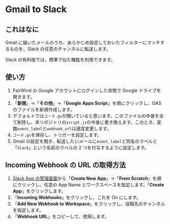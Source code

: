 # Gmail to Slack

## これはなに
Gmail に届いたメールのうち、あらかじめ設定しておいたフィルターにマッチするものを、Slack の任意のチャンネルに転送します。

Slack の有料版では、標準で似た機能を利用できます。

## 使い方
1. FairWind の Google アカウントにログインした状態で Google ドライブを開きます。
2. 「**新規**」→「**その他**」→「**Google Apps Script**」を順にクリックし、GAS のファイルを新規作成します。
3. デフォルトでは`コード.gs`が開いていると思います。このファイルの中身を全て削除し、本リポジトリの`script.js`の中身に書き換えます。このとき、変数`event_label`と`webhook_url`は適宜変更します。
4. `コード.gs`を保存し、トリガーを設定します。
5. Gmail の設定を開き、転送したいメールに`event_label`と同名のラベルと「`Slack`」という名前のラベルの 2 つを付与するように設定します。

## Incoming Webhook の URL の取得方法
1. [Slack App の管理画面](https://api.slack.com/apps/)から「**Create New App**」→「**From Scratch**」を順にクリックし、任意の App Name とワークスペースを指定します。「**Create App**」をクリックします。
2. 「**Incoming Webhooks**」をクリックし、これを *On* にします。
3. 「**Add New Webhook to Workspace**」をクリックし、投稿先のチャンネルを指定します。
4. 「**Webhook URL**」をコピーして、使用します。